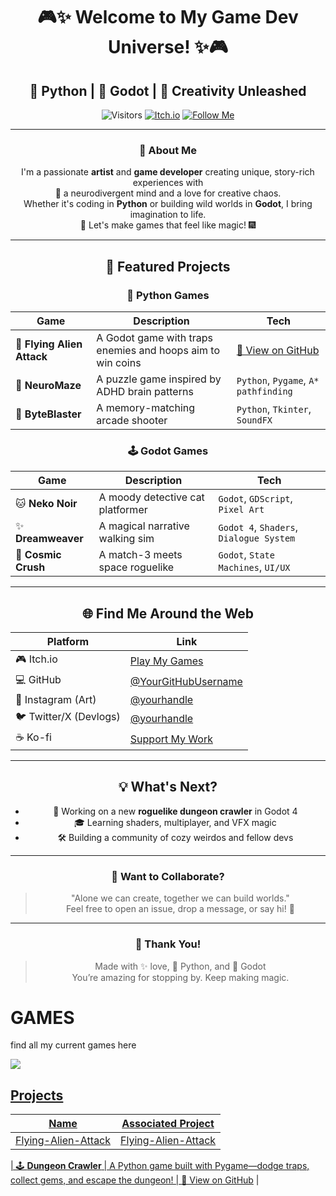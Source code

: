 <div align="center">

# 🎮✨ Welcome to My Game Dev Universe! ✨🎮  
## 🐍 Python | 🎲 Godot | 💫 Creativity Unleashed

![Visitors](https://komarev.com/ghpvc/?username=YourGitHubUsername&color=blueviolet&style=for-the-badge)
[![Itch.io](https://img.shields.io/badge/Play%20My%20Games-itch.io-ff69b4?style=for-the-badge&logo=itch-io&logoColor=white)](https://yourname.itch.io)
[![Follow Me](https://img.shields.io/github/followers/YourGitHubUsername?label=Follow&style=for-the-badge&color=orange)](https://github.com/YourGitHubUsername)

---

### 🎨 About Me
I'm a passionate **artist** and **game developer** creating unique, story-rich experiences with  
🧠 a neurodivergent mind and a love for creative chaos.  
Whether it's coding in **Python** or building wild worlds in **Godot**, I bring imagination to life.  
🌈 Let's make games that feel like magic! 🎆

---

## 🌟 Featured Projects

### 🐍 Python Games
| Game | Description | Tech |
|------|-------------|------|
|  🚀 **Flying Alien Attack** | A Godot game with traps enemies and hoops aim to win coins | [🔗 View on GitHub](https://github.com/kelubia/Flying-Alien-Attack) |
| 🧠 **NeuroMaze** | A puzzle game inspired by ADHD brain patterns | `Python`, `Pygame`, `A* pathfinding` |
| 💾 **ByteBlaster** | A memory-matching arcade shooter | `Python`, `Tkinter`, `SoundFX` |

### 🕹️ Godot Games
| Game | Description | Tech |
|------|-------------|------|
| 🐱 **Neko Noir** | A moody detective cat platformer | `Godot`, `GDScript`, `Pixel Art` |
| ✨ **Dreamweaver** | A magical narrative walking sim | `Godot 4`, `Shaders`, `Dialogue System` |
| 🔮 **Cosmic Crush** | A match-3 meets space roguelike | `Godot`, `State Machines`, `UI/UX` |

---

## 🌐 Find Me Around the Web

| Platform | Link |
|---------|------|
| 🎮 Itch.io | [Play My Games](https://yourname.itch.io) |
| 💻 GitHub | [@YourGitHubUsername](https://github.com/YourGitHubUsername) |
| 📸 Instagram (Art) | [@yourhandle](https://instagram.com/yourhandle) |
| 🐦 Twitter/X (Devlogs) | [@yourhandle](https://twitter.com/yourhandle) |
| ☕ Ko-fi | [Support My Work](https://ko-fi.com/yourname) |

---

## 💡 What's Next?

- 🔧 Working on a new **roguelike dungeon crawler** in Godot 4
- 🎓 Learning shaders, multiplayer, and VFX magic
- 🛠️ Building a community of cozy weirdos and fellow devs

---

### 🧠 Want to Collaborate?
> "Alone we can create, together we can build worlds."  
Feel free to open an issue, drop a message, or say hi! 💌

---

### 🐾 Thank You!
> Made with ✨ love, 🐍 Python, and 💖 Godot  
> You’re amazing for stopping by. Keep making magic.

</div>









# GAMES
find all my current games here

<p  width="50%" >
   <a href="https://kelubia.itch.io/"> <img src="https://img.shields.io/badge/Play%20My%20Games-FF4655?style=for-the-badge&logo=itch.io&logoColor=white" /> 
</p>

## Projects

| Name                                         | Associated Project         |
|-----------------------------------------------|----------------------------|
|Flying-Alien-Attack|  <a href="https://github.com/kelubia/Flying-Alien-Attack"> Flying-Alien-Attack</a>|

| 🕹️ **Dungeon Crawler** | A Python game built with Pygame—dodge traps, collect gems, and escape the dungeon! | [🔗 View on GitHub](https://github.com/yourusername/dungeon-crawler) |


